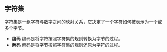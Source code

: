 ## 字符集
字符集是一组字符与数字之间的映射关系，它决定了一个字符如何被表示为一个或多个字节。
- **编码**
	编码是将字符按照字符集的规则转换为字节的过程。
- **解码**
	解码是将字节按照字符集的规则还原为字符的过程。
